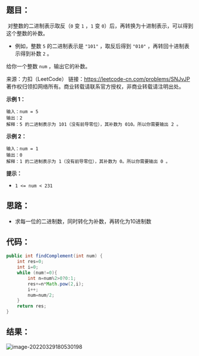 ## 题目：

​	对整数的二进制表示取反（`0` 变 `1` ，`1` 变 `0`）后，再转换为十进制表示，可以得到这个整数的补数。

- 例如，整数 `5` 的二进制表示是 `"101"` ，取反后得到 `"010"` ，再转回十进制表示得到补数 `2` 。

给你一个整数 `num` ，输出它的补数。



来源：力扣（LeetCode） 链接：https://leetcode-cn.com/problems/SNJvJP 著作权归领扣网络所有。商业转载请联系官方授权，非商业转载请注明出处。

<!--more-->

**示例 1：**

```
输入：num = 5
输出：2
解释：5 的二进制表示为 101（没有前导零位），其补数为 010。所以你需要输出 2 。
```

**示例 2：**

```
输入：num = 1
输出：0
解释：1 的二进制表示为 1（没有前导零位），其补数为 0。所以你需要输出 0 。
```

**提示：**

- `1 <= num < 231`

## 思路：

- 求每一位的二进制数，同时转化为补数，再转化为10进制数

## 代码：

```java
public int findComplement(int num) {
    int res=0;
    int i=0;
    while (num!=0){
        int n=num%2>0?0:1;
        res+=n*Math.pow(2,i);
        i++;
        num=num/2;
    }
    return res;
}
```

## 结果：

![image-20220329180530198](https://misteryliu.oss-cn-beijing.aliyuncs.com/image/image-20220329180530198.png)